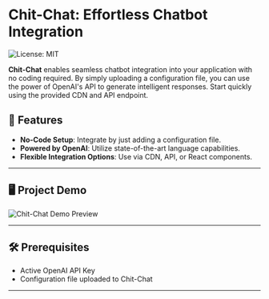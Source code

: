 # Chit-Chat: Effortless Chatbot Integration

![License: MIT](https://img.shields.io/badge/license-MIT-blue)

**Chit-Chat** enables seamless chatbot integration into your application with no coding required. By simply uploading a configuration file, you can use the power of OpenAI's API to generate intelligent responses. Start quickly using the provided CDN and API endpoint.

## 🚀 Features
- **No-Code Setup**: Integrate by just adding a configuration file.
- **Powered by OpenAI**: Utilize state-of-the-art language capabilities.
- **Flexible Integration Options**: Use via CDN, API, or React components.

---

## 🖥️ Project Demo

![Chit-Chat Demo Preview](https://img.youtube.com/vi/MnmEB7ZGAXU/0.jpg)

---

## 🛠 Prerequisites
- Active OpenAI API Key
- Configuration file uploaded to Chit-Chat

---

